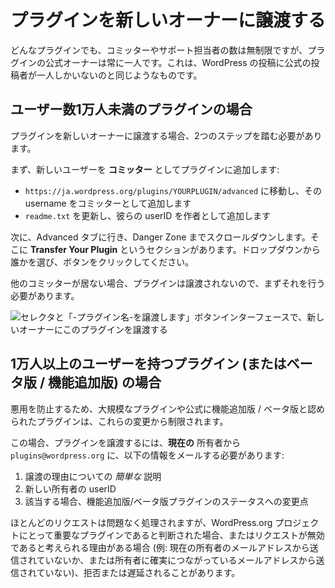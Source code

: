 <!-- 
# Transferring Your Plugin to a New Owner
 -->
# プラグインを新しいオーナーに譲渡する

<!-- 
While any plugin can have an unlimited number of committers and support reps, there is only one official owner of a plugin at any time. This is akin to how a post on WordPress can only have one official post author.
 -->
どんなプラグインでも、コミッターやサポート担当者の数は無制限ですが、プラグインの公式オーナーは常に一人です。これは、WordPress の投稿に公式の投稿者が一人しかいないのと同じようなものです。

<!-- 
## For Plugins With Under 10,000 Users
 -->
## ユーザー数1万人未満のプラグインの場合

<!-- 
If you’re transferring your plugin to a new owner, there are two steps that must take place.
 -->
プラグインを新しいオーナーに譲渡する場合、2つのステップを踏む必要があります。

<!-- 
First, add the new user as a **committer** to the plugin:
 -->
まず、新しいユーザーを **コミッター** としてプラグインに追加します:

<!-- 
- go to `https://wordpress.org/plugins/YOURPLUGIN/advanced` and add their username in as a committer
- update the `readme.txt` to add their userID as an author
 -->
- `https://ja.wordpress.org/plugins/YOURPLUGIN/advanced` に移動し、その username をコミッターとして追加します
- `readme.txt` を更新し、彼らの userID を作者として追加します

<!-- 
Next, go to the Advanced tab and scroll down to the Danger Zone. There you will see a section for **Transfer Your Plugin**. Pick someone from the dropdown and click the button.
 -->
次に、Advanced タブに行き、Danger Zone までスクロールダウンします。そこに **Transfer Your Plugin** というセクションがあります。ドロップダウンから誰かを選び、ボタンをクリックしてください。

<!-- 
If there are no other committers, the plugin will not be available to be transferred, so you must do that first.
 -->
他のコミッターが居ない場合、プラグインは譲渡されないので、まずそれを行う必要があります。

<!-- 
![Transfer this plugin interface with a selector for the new owner and a "Please transfer -Plugin Name-" button](https://i0.wp.com/developer.wordpress.org/files/2020/04/transfer.jpeg?resize=1024%2C558&ssl=1)
 -->
![セレクタと「-プラグイン名-を譲渡します」ボタンインターフェースで、新しいオーナーにこのプラグインを譲渡する](https://i0.wp.com/developer.wordpress.org/files/2020/04/transfer.jpeg?resize=1024%2C558&ssl=1)

<!-- 
## For Plugins with OVER 10,000 Users (or are beta/featured)
 -->
## 1万人以上のユーザーを持つプラグイン (またはベータ版 / 機能追加版) の場合

<!-- 
In order to prevent abuse, larger plugins and those officially recognized as featured/beta are restricted from these changes.
 -->
悪用を防止するため、大規模なプラグインや公式に機能追加版 / ベータ版と認められたプラグインは、これらの変更から制限されます。

<!-- 
To transfer a plugin in this case, you will need to email `plugins@wordpress.org` from the **CURRENT** owner’s email the following information:
 -->
この場合、プラグインを譲渡するには、**現在の** 所有者から `plugins@wordpress.org` に、以下の情報をメールする必要があります:

<!-- 
1. A _brief_ explanation of the reason for the transfer
2. The user ID of the new owner
3. If applicable, any changes to the status of being a featured/beta plugin
 -->
1. 譲渡の理由についての _簡単な_ 説明
2. 新しい所有者の userID
3. 該当する場合、機能追加版/ベータ版プラグインのステータスへの変更点

<!-- 
Most requests are processed without issue, however should a plugin be determined to be critical to the WordPress.org project, or should there be reason to believe the request was invalid (i.e. not sent from the current owner’s email, or an email address positively connected back to them), it may be denied or delayed.
 -->
ほとんどのリクエストは問題なく処理されますが、WordPress.org プロジェクトにとって重要なプラグインであると判断された場合、またはリクエストが無効であると考えられる理由がある場合 (例: 現在の所有者のメールアドレスから送信されていないか、または所有者に確実につながっているメールアドレスから送信されていない)、拒否または遅延されることがあります。
